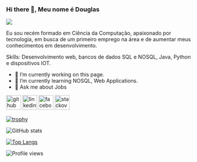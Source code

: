 ### Hi there 👋, Meu nome é Douglas
![](https://images.pexels.com/photos/163046/welcome-to-our-home-welcome-tablet-an-array-of-163046.jpeg?auto=compress&cs=tinysrgb&dpr=3&h=750&w=1260)

Eu sou recém formado em Ciência da Computação, apaixonado por tecnologia, em busca de um primeiro emprego na área e de aumentar meus conhecimentos em desenvolvimento.

Skills: Desenvolvimento web, bancos de dados SQL e NOSQL, Java, Python e dispositivos IOT.

- 🔭 I’m currently working on this page. 
- 🌱 I’m currently learning NOSQL, Web Applications. 
- 💬 Ask me about Jobs 


[<img src='https://cdn.jsdelivr.net/npm/simple-icons@3.0.1/icons/github.svg' alt='github' height='40'>](https://github.com/DougOliver12)  [<img src='https://cdn.jsdelivr.net/npm/simple-icons@3.0.1/icons/linkedin.svg' alt='linkedin' height='40'>](https://www.linkedin.com/in/douglas-magalhães-28082213b/)  [<img src='https://cdn.jsdelivr.net/npm/simple-icons@3.0.1/icons/facebook.svg' alt='facebook' height='40'>](https://www.facebook.com/douglasnewmetal)  [<img src='https://cdn.jsdelivr.net/npm/simple-icons@3.0.1/icons/stackoverflow.svg' alt='stackoverflow' height='40'>](https://stackoverflow.com/users/13125518)  

[![trophy](https://github-profile-trophy.vercel.app/?username=DougOliver12)](https://github.com/ryo-ma/github-profile-trophy)

![GitHub stats](https://github-readme-stats.vercel.app/api?username=DougOliver12&show_icons=true)  

[![Top Langs](https://github-readme-stats.vercel.app/api/top-langs/?username=DougOliver12)](https://github.com/anuraghazra/github-readme-stats)

![Profile views](https://gpvc.arturio.dev/DougOliver12)  
